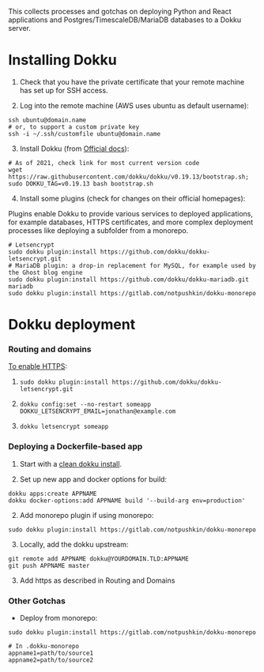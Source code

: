 This collects processes and gotchas on deploying Python and React applications and Postgres/TimescaleDB/MariaDB databases to a Dokku server.

# Installing Dokku

1. Check that you have the private certificate that your remote machine has set up for SSH access.

2. Log into the remote machine (AWS uses ubuntu as default username):

```
ssh ubuntu@domain.name
# or, to support a custom private key
ssh -i ~/.ssh/customfile ubuntu@domain.name
```

3. Install Dokku (from [Official docs](http://dokku.viewdocs.io/dokku/getting-started/installation/)):

```
# As of 2021, check link for most current version code
wget https://raw.githubusercontent.com/dokku/dokku/v0.19.13/bootstrap.sh;
sudo DOKKU_TAG=v0.19.13 bash bootstrap.sh
````

4. Install some plugins (check for changes on their official homepages):

Plugins enable Dokku to provide various services to deployed applications, for example databases, HTTPS certificates, and more complex deployment processes like deploying a subfolder from a monorepo.

```
# Letsencrypt
sudo dokku plugin:install https://github.com/dokku/dokku-letsencrypt.git
# MariaDB plugin: a drop-in replacement for MySQL, for example used by the Ghost blog engine
sudo dokku plugin:install https://github.com/dokku/dokku-mariadb.git mariadb
sudo dokku plugin:install https://gitlab.com/notpushkin/dokku-monorepo
```

# Dokku deployment

### Routing and domains

[To enable HTTPS](https://jonathanmh.com/dokku-with-multiple-domains-and-letsencrypt/):

1. `sudo dokku plugin:install https://github.com/dokku/dokku-letsencrypt.git`

2. `dokku config:set --no-restart someapp DOKKU_LETSENCRYPT_EMAIL=jonathan@example.com`

3. `dokku letsencrypt someapp`

### Deploying a Dockerfile-based app

1. Start with a [clean dokku install](http://dokku.viewdocs.io/dokku/getting-started/installation/).

2. Set up new app and docker options for build:

```
dokku apps:create APPNAME
dokku docker-options:add APPNAME build '--build-arg env=production'
```

2. Add monorepo plugin if using monorepo:

```
sudo dokku plugin:install https://gitlab.com/notpushkin/dokku-monorepo
```

3. Locally, add the dokku upstream:

```
git remote add APPNAME dokku@YOURDOMAIN.TLD:APPNAME
git push APPNAME master
```

3. Add https as described in Routing and Domains

### Other Gotchas

- Deploy from monorepo:

```
sudo dokku plugin:install https://gitlab.com/notpushkin/dokku-monorepo

# In .dokku-monorepo
appname1=path/to/source1
appname2=path/to/source2
```
